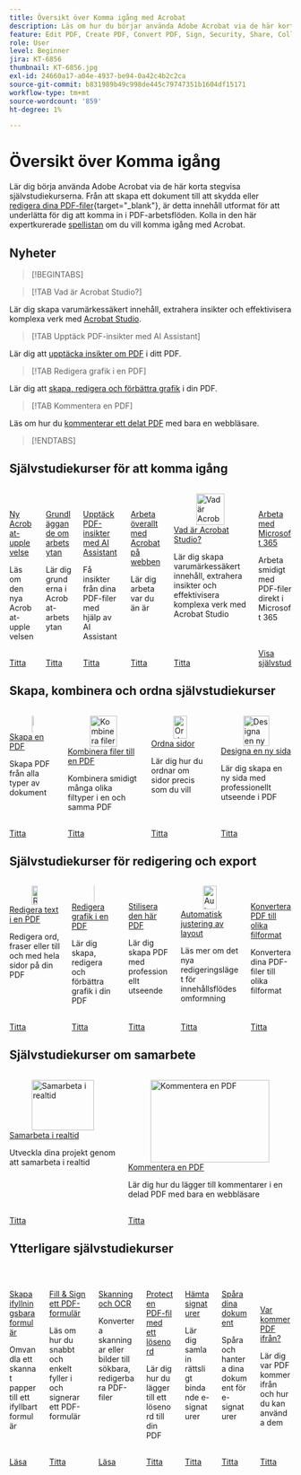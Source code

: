 ```yaml
---
title: Översikt över Komma igång med Acrobat
description: Läs om hur du börjar använda Adobe Acrobat via de här korta (1-2 min) stegvisa självstudiekurserna
feature: Edit PDF, Create PDF, Convert PDF, Sign, Security, Share, Collaboration, Workspace
role: User
level: Beginner
jira: KT-6856
thumbnail: KT-6856.jpg
exl-id: 24660a17-a04e-4937-be94-0a42c4b2c2ca
source-git-commit: b831989b49c998de445c79747351b1604df15171
workflow-type: tm+mt
source-wordcount: '859'
ht-degree: 1%

---
```


# Översikt över Komma igång

Lär dig börja använda Adobe Acrobat via de här korta stegvisa självstudiekurserna. Från att skapa ett dokument till att skydda eller [redigera dina PDF-filer](https://www.adobe.com/se/acrobat/online/pdf-editor.html){target="_blank"}, är detta innehåll utformat för att underlätta för dig att komma in i PDF-arbetsflöden. Kolla in den här expertkurerade [spellistan](https://experienceleague.adobe.com/sv/playlists/acrobat-get-started-business-users) om du vill komma igång med Acrobat.

## Nyheter

>[!BEGINTABS]

>[!TAB Vad är Acrobat Studio?]

Lär dig skapa varumärkessäkert innehåll, extrahera insikter och effektivisera komplexa verk med [Acrobat Studio](acrobat-studio.md).

>[!TAB Upptäck PDF-insikter med AI Assistant]

Lär dig att [upptäcka insikter om PDF](ai-assistant.md) i ditt PDF.

>[!TAB Redigera grafik i en PDF]

Lär dig att [skapa, redigera och förbättra grafik](edit-graphics.md) i din PDF.

>[!TAB Kommentera en PDF]

Läs om hur du [kommenterar ett delat PDF](comment-on-pdf-files.md) med bara en webbläsare.

>[!ENDTABS]

## Självstudiekurser för att komma igång

<!-- START CARDS HTML - DO NOT MODIFY BY HAND -->
<div class="columns">
    <div class="column is-half-tablet is-half-desktop is-one-third-widescreen" aria-label="New Acrobat experience">
        <div class="card" style="height: 100%; display: flex; flex-direction: column; height: 100%;">
            <div class="card-image">
                <figure class="image x-is-16by9">
                    <a href="https://experienceleague.adobe.com/sv/docs/document-cloud-learn/acrobat-learning/getting-started/new-workspace" title="ny Acrobat-upplevelse" target="_self" rel="referrer">
                        <img class="is-bordered-r-small" src="https://experienceleague.adobe.com/sv/docs/document-cloud-learn/acrobat-learning/getting-started/media_1fd7846c8083ccd0da406c6abf96fe746d9b4539e.png?width=400&format=webply&optimize=medium" alt="ny Acrobat-upplevelse"
                             style="width: 100%; aspect-ratio: 16 / 9; object-fit: cover; overflow: hidden; display: block; margin: auto;">
                    </a>
                </figure>
            </div>
            <div class="card-content is-padded-small" style="display: flex; flex-direction: column; flex-grow: 1; justify-content: space-between;">
                <div class="top-card-content">
                    <p class="headline is-size-6 has-text-weight-bold">
                        <a href="https://experienceleague.adobe.com/sv/docs/document-cloud-learn/acrobat-learning/getting-started/new-workspace" target="_self" rel="referrer" title="ny Acrobat-upplevelse">Ny Acrobat-upplevelse</a>
                    </p>
                    <p class="is-size-6">Läs om den nya Acrobat-upplevelsen</p>
                </div>
                <a href="https://experienceleague.adobe.com/sv/docs/document-cloud-learn/acrobat-learning/getting-started/new-workspace" target="_self" rel="referrer" class="spectrum-Button spectrum-Button--outline spectrum-Button--primary spectrum-Button--sizeM" style="align-self: flex-start; margin-top: 1rem;">
                    <span class="spectrum-Button-label has-no-wrap has-text-weight-bold">Titta</span>
                </a>
            </div>
        </div>
    </div>
    <div class="column is-half-tablet is-half-desktop is-one-third-widescreen" aria-label="Workspace basics">
        <div class="card" style="height: 100%; display: flex; flex-direction: column; height: 100%;">
            <div class="card-image">
                <figure class="image x-is-16by9">
                    <a href="https://experienceleague.adobe.com/sv/docs/document-cloud-learn/acrobat-learning/getting-started/get-to-know-the-acrobat-dc-interface" title="Allmänt om arbetsytan" target="_self" rel="referrer">
                        <img class="is-bordered-r-small" src="https://experienceleague.adobe.com/sv/docs/document-cloud-learn/acrobat-learning/getting-started/media_1829b23b3d26ba9ab2687a87be27ecf1b2adde71e.png?width=400&format=webply&optimize=medium" alt="Allmänt om arbetsytan"
                             style="width: 100%; aspect-ratio: 16 / 9; object-fit: cover; overflow: hidden; display: block; margin: auto;">
                    </a>
                </figure>
            </div>
            <div class="card-content is-padded-small" style="display: flex; flex-direction: column; flex-grow: 1; justify-content: space-between;">
                <div class="top-card-content">
                    <p class="headline is-size-6 has-text-weight-bold">
                        <a href="https://experienceleague.adobe.com/sv/docs/document-cloud-learn/acrobat-learning/getting-started/get-to-know-the-acrobat-dc-interface" target="_self" rel="referrer" title="Allmänt om arbetsytan">Grundläggande om arbetsytan</a>
                    </p>
                    <p class="is-size-6">Lär dig grunderna i Acrobat-arbetsytan</p>
                </div>
                <a href="https://experienceleague.adobe.com/sv/docs/document-cloud-learn/acrobat-learning/getting-started/get-to-know-the-acrobat-dc-interface" target="_self" rel="referrer" class="spectrum-Button spectrum-Button--outline spectrum-Button--primary spectrum-Button--sizeM" style="align-self: flex-start; margin-top: 1rem;">
                    <span class="spectrum-Button-label has-no-wrap has-text-weight-bold">Titta</span>
                </a>
            </div>
        </div>
    </div>
    <div class="column is-half-tablet is-half-desktop is-one-third-widescreen" aria-label="Discover PDF insights with AI Assistant">
        <div class="card" style="height: 100%; display: flex; flex-direction: column; height: 100%;">
            <div class="card-image">
                <figure class="image x-is-16by9">
                    <a href="https://experienceleague.adobe.com/sv/docs/document-cloud-learn/acrobat-learning/getting-started/ai-assistant" title="Upptäck PDF-insikter med AI Assistant" target="_self" rel="referrer">
                        <img class="is-bordered-r-small" src="https://experienceleague.adobe.com/sv/docs/document-cloud-learn/acrobat-learning/getting-started/media_16b40a5c89df63b8d9116ee1733680b378915394a.png?width=400&format=webply&optimize=medium" alt="Upptäck PDF-insikter med AI Assistant"
                             style="width: 100%; aspect-ratio: 16 / 9; object-fit: cover; overflow: hidden; display: block; margin: auto;">
                    </a>
                </figure>
            </div>
            <div class="card-content is-padded-small" style="display: flex; flex-direction: column; flex-grow: 1; justify-content: space-between;">
                <div class="top-card-content">
                    <p class="headline is-size-6 has-text-weight-bold">
                        <a href="https://experienceleague.adobe.com/sv/docs/document-cloud-learn/acrobat-learning/getting-started/ai-assistant" target="_self" rel="referrer" title="Upptäck PDF-insikter med AI Assistant">Upptäck PDF-insikter med AI Assistant</a>
                    </p>
                    <p class="is-size-6">Få insikter från dina PDF-filer med hjälp av AI Assistant</p>
                </div>
                <a href="https://experienceleague.adobe.com/sv/docs/document-cloud-learn/acrobat-learning/getting-started/ai-assistant" target="_self" rel="referrer" class="spectrum-Button spectrum-Button--outline spectrum-Button--primary spectrum-Button--sizeM" style="align-self: flex-start; margin-top: 1rem;">
                    <span class="spectrum-Button-label has-no-wrap has-text-weight-bold">Titta</span>
                </a>
            </div>
        </div>
    </div>
                <div class="column is-half-tablet is-half-desktop is-one-third-widescreen" aria-label="Work anywhere with Acrobat web">
        <div class="card" style="height: 100%; display: flex; flex-direction: column; height: 100%;">
            <div class="card-image">
                <figure class="image x-is-16by9">
                    <a href="https://experienceleague.adobe.com/sv/docs/document-cloud-learn/acrobat-learning/getting-started/acrobatweb" title="Arbeta överallt med Acrobat web" target="_self" rel="referrer">
                        <img class="is-bordered-r-small" src="https://experienceleague.adobe.com/sv/docs/document-cloud-learn/acrobat-learning/getting-started/media_1bfcf9b6746a553be3bae3718499df7f83847b637.png?width=400&format=webply&optimize=medium" alt="Arbeta överallt med Acrobat web"
                             style="width: 100%; aspect-ratio: 16 / 9; object-fit: cover; overflow: hidden; display: block; margin: auto;">
                    </a>
                </figure>
            </div>
            <div class="card-content is-padded-small" style="display: flex; flex-direction: column; flex-grow: 1; justify-content: space-between;">
                <div class="top-card-content">
                    <p class="headline is-size-6 has-text-weight-bold">
                        <a href="https://experienceleague.adobe.com/sv/docs/document-cloud-learn/acrobat-learning/getting-started/acrobatweb" target="_self" rel="referrer" title="Arbeta överallt med Acrobat web">Arbeta överallt med Acrobat på webben</a>
                    </p>
                    <p class="is-size-6">Lär dig arbeta var du än är</p>
                </div>
                <a href="https://experienceleague.adobe.com/sv/docs/document-cloud-learn/acrobat-learning/getting-started/acrobatweb" target="_self" rel="referrer" class="spectrum-Button spectrum-Button--outline spectrum-Button--primary spectrum-Button--sizeM" style="align-self: flex-start; margin-top: 1rem;">
                    <span class="spectrum-Button-label has-no-wrap has-text-weight-bold">Titta</span>
                </a>
            </div>
        </div>
    </div>
                 <div class="column is-half-tablet is-half-desktop is-one-third-widescreen"         aria-label="What is Acrobat Studio?">
                      <div class="card" style="height: 100%; display: flex; flex-direction: column; height: 100%;">
                 <div class="card-image">
                <figure class="image x-is-16by9">
                    <a href="https://experienceleague.adobe.com/en/docs/document-cloud-learn/acrobat-learning/getting-started/acrobat-studio" title="Vad är Acrobat Studio?" target="_self" rel="referrer">
                        <img class="is-bordered-r-small" src="https://experienceleague.adobe.com/sv/docs/document-cloud-learn/acrobat-learning/by-industry/media_1f6d6f7b7584d916a156a186267c3d3790ae9144a.png?width=400&format=webply&optimize=medium" alt="Vad är Acrobat Studio?"
                             style="width: 100%; aspect-ratio: 16 / 9; object-fit: cover; overflow: hidden; display: block; margin: auto;">
                    </a>
                </figure>
                 </div>
                     <div class="card-content is-padded-small" style="display: flex; flex-direction: column; flex-grow: 1; justify-content: space-between;">
                <div class="top-card-content">
                    <p class="headline is-size-6 has-text-weight-bold">
                        <a href="https://experienceleague.adobe.com/en/docs/document-cloud-learn/acrobat-learning/getting-started/acrobat-studio" target="_self" rel="referrer" title="Vad är Acrobat Studio?">Vad är Acrobat Studio?</a>
                    </p>
                    <p class="is-size-6">Lär dig skapa varumärkessäkert innehåll, extrahera insikter och effektivisera komplexa verk med Acrobat Studio</p>
                </div>
                <a href="https://experienceleague.adobe.com/en/docs/document-cloud-learn/acrobat-learning/getting-started/acrobat-studio" target="_self" rel="referrer" class="spectrum-Button spectrum-Button--outline spectrum-Button--primary spectrum-Button--sizeM" style="align-self: flex-start; margin-top: 1rem;">
                    <span class="spectrum-Button-label has-no-wrap has-text-weight-bold">Titta</span>
                </a>
            </div>
        </div>
    </div>
    <div class="column is-half-tablet is-half-desktop is-one-third-widescreen" aria-label="Work with Microsoft 365">
        <div class="card" style="height: 100%; display: flex; flex-direction: column; height: 100%;">
            <div class="card-image">
                <figure class="image x-is-16by9">
                    <a href="https://experienceleague.adobe.com/sv/docs/document-cloud-learn/acrobat-learning/integrations/integrate-overview#microsoft" title="Arbeta med Microsoft 365" target="_self" rel="referrer">
                        <img class="is-bordered-r-small" src="https://experienceleague.adobe.com/sv/docs/document-cloud-learn/acrobat-learning/getting-started/media_1e715d1ec959dc755a27cab94e21039372673afac.png?width=400&format=webply&optimize=medium" alt="Arbeta med Microsoft 365"
                             style="width: 100%; aspect-ratio: 16 / 9; object-fit: cover; overflow: hidden; display: block; margin: auto;">
                    </a>
                </figure>
            </div>
            <div class="card-content is-padded-small" style="display: flex; flex-direction: column; flex-grow: 1; justify-content: space-between;">
                <div class="top-card-content">
                    <p class="headline is-size-6 has-text-weight-bold">
                        <a href="https://experienceleague.adobe.com/sv/docs/document-cloud-learn/acrobat-learning/integrations/integrate-overview#microsoft" target="_self" rel="referrer" title="Arbeta med Microsoft 365">Arbeta med Microsoft 365</a>
                    </p>
                    <p class="is-size-6">Arbeta smidigt med PDF-filer direkt i Microsoft 365</p>
                </div>
                <a href="https://experienceleague.adobe.com/sv/docs/document-cloud-learn/acrobat-learning/integrations/integrate-overview#microsoft" target="_self" rel="referrer" class="spectrum-Button spectrum-Button--outline spectrum-Button--primary spectrum-Button--sizeM" style="align-self: flex-start; margin-top: 1rem;">
                    <span class="spectrum-Button-label has-no-wrap has-text-weight-bold">Visa självstudiekurser</span>
                </a>
            </div>
        </div>
    </div>
</div>
<!-- END CARDS HTML - DO NOT MODIFY BY HAND -->

## Skapa, kombinera och ordna självstudiekurser

<!-- START CARDS HTML - DO NOT MODIFY BY HAND -->
<div class="columns">
    <div class="column is-half-tablet is-half-desktop is-one-third-widescreen" aria-label="Create a PDF">
        <div class="card" style="height: 100%; display: flex; flex-direction: column; height: 100%;">
            <div class="card-image">
                <figure class="image x-is-16by9">
                    <a href="https://experienceleague.adobe.com/sv/docs/document-cloud-learn/acrobat-learning/getting-started/create-pdf" title="Skapa en PDF" target="_self" rel="referrer">
                        <img class="is-bordered-r-small" src="https://experienceleague.adobe.com/sv/docs/document-cloud-learn/acrobat-learning/getting-started/media_16f0a3abd52647334bb64fdf140cf94afd63188d2.png?width=400&format=webply&optimize=medium" alt="Skapa en PDF"
                             style="width: 100%; aspect-ratio: 16 / 9; object-fit: cover; overflow: hidden; display: block; margin: auto;">
                    </a>
                </figure>
            </div>
            <div class="card-content is-padded-small" style="display: flex; flex-direction: column; flex-grow: 1; justify-content: space-between;">
                <div class="top-card-content">
                    <p class="headline is-size-6 has-text-weight-bold">
                        <a href="https://experienceleague.adobe.com/sv/docs/document-cloud-learn/acrobat-learning/getting-started/create-pdf" target="_self" rel="referrer" title="Skapa en PDF">Skapa en PDF</a>
                    </p>
                    <p class="is-size-6">Skapa PDF från alla typer av dokument</p>
                </div>
                <a href="https://experienceleague.adobe.com/sv/docs/document-cloud-learn/acrobat-learning/getting-started/create-pdf" target="_self" rel="referrer" class="spectrum-Button spectrum-Button--outline spectrum-Button--primary spectrum-Button--sizeM" style="align-self: flex-start; margin-top: 1rem;">
                    <span class="spectrum-Button-label has-no-wrap has-text-weight-bold">Titta</span>
                </a>
            </div>
        </div>
    </div>
    <div class="column is-half-tablet is-half-desktop is-one-third-widescreen" aria-label="Combine files into a single PDF">
        <div class="card" style="height: 100%; display: flex; flex-direction: column; height: 100%;">
            <div class="card-image">
                <figure class="image x-is-16by9">
                    <a href="https://experienceleague.adobe.com/sv/docs/document-cloud-learn/acrobat-learning/getting-started/combine-to-pdf" title="Kombinera filer till en PDF" target="_self" rel="referrer">
                        <img class="is-bordered-r-small" src="https://experienceleague.adobe.com/sv/docs/document-cloud-learn/acrobat-learning/getting-started/media_11be639aeee441f5b0e2b4900730339cd1798a4b9.png?width=400&format=webply&optimize=medium" alt="Kombinera filer till en PDF"
                             style="width: 100%; aspect-ratio: 16 / 9; object-fit: cover; overflow: hidden; display: block; margin: auto;">
                    </a>
                </figure>
            </div>
            <div class="card-content is-padded-small" style="display: flex; flex-direction: column; flex-grow: 1; justify-content: space-between;">
                <div class="top-card-content">
                    <p class="headline is-size-6 has-text-weight-bold">
                        <a href="https://experienceleague.adobe.com/sv/docs/document-cloud-learn/acrobat-learning/getting-started/combine-to-pdf" target="_self" rel="referrer" title="Kombinera filer till en PDF">Kombinera filer till en PDF</a>
                    </p>
                    <p class="is-size-6">Kombinera smidigt många olika filtyper i en och samma PDF</p>
                </div>
                <a href="https://experienceleague.adobe.com/sv/docs/document-cloud-learn/acrobat-learning/getting-started/combine-to-pdf" target="_self" rel="referrer" class="spectrum-Button spectrum-Button--outline spectrum-Button--primary spectrum-Button--sizeM" style="align-self: flex-start; margin-top: 1rem;">
                    <span class="spectrum-Button-label has-no-wrap has-text-weight-bold">Titta</span>
                </a>
            </div>
        </div>
    </div>
    <div class="column is-half-tablet is-half-desktop is-one-third-widescreen" aria-label="Organize pages">
        <div class="card" style="height: 100%; display: flex; flex-direction: column; height: 100%;">
            <div class="card-image">
                <figure class="image x-is-16by9">
                    <a href="https://experienceleague.adobe.com/sv/docs/document-cloud-learn/acrobat-learning/getting-started/organize" title="Ordna sidor" target="_self" rel="referrer">
                        <img class="is-bordered-r-small" src="https://experienceleague.adobe.com/sv/docs/document-cloud-learn/acrobat-learning/getting-started/media_17e55bdc9d65c0ae578fd3d6d32d1eb3bf3719714.png?width=400&format=webply&optimize=medium" alt="Ordna sidor"
                             style="width: 100%; aspect-ratio: 16 / 9; object-fit: cover; overflow: hidden; display: block; margin: auto;">
                    </a>
                </figure>
            </div>
            <div class="card-content is-padded-small" style="display: flex; flex-direction: column; flex-grow: 1; justify-content: space-between;">
                <div class="top-card-content">
                    <p class="headline is-size-6 has-text-weight-bold">
                        <a href="https://experienceleague.adobe.com/sv/docs/document-cloud-learn/acrobat-learning/getting-started/organize" target="_self" rel="referrer" title="Ordna sidor">Ordna sidor</a>
                    </p>
                    <p class="is-size-6">Lär dig hur du ordnar om sidor precis som du vill</p>
                </div>
                <a href="https://experienceleague.adobe.com/sv/docs/document-cloud-learn/acrobat-learning/getting-started/organize" target="_self" rel="referrer" class="spectrum-Button spectrum-Button--outline spectrum-Button--primary spectrum-Button--sizeM" style="align-self: flex-start; margin-top: 1rem;">
                    <span class="spectrum-Button-label has-no-wrap has-text-weight-bold">Titta</span>
                </a>
            </div>
        </div>
    </div>
    <div class="column is-half-tablet is-half-desktop is-one-third-widescreen" aria-label="Design a new page">
        <div class="card" style="height: 100%; display: flex; flex-direction: column; height: 100%;">
            <div class="card-image">
                <figure class="image x-is-16by9">
                    <a href="https://experienceleague.adobe.com/sv/docs/document-cloud-learn/acrobat-learning/getting-started/add-custom-page" title="Designa en ny sida" target="_self" rel="referrer">
                        <img class="is-bordered-r-small" src="https://experienceleague.adobe.com/sv/docs/document-cloud-learn/acrobat-learning/getting-started/media_1f048322a16c3f2b9762347f0ea4e90b24dcd279e.png?width=400&format=webply&optimize=medium" alt="Designa en ny sida"
                             style="width: 100%; aspect-ratio: 16 / 9; object-fit: cover; overflow: hidden; display: block; margin: auto;">
                    </a>
                </figure>
            </div>
            <div class="card-content is-padded-small" style="display: flex; flex-direction: column; flex-grow: 1; justify-content: space-between;">
                <div class="top-card-content">
                    <p class="headline is-size-6 has-text-weight-bold">
                        <a href="https://experienceleague.adobe.com/sv/docs/document-cloud-learn/acrobat-learning/getting-started/add-custom-page" target="_self" rel="referrer" title="Designa en ny sida">Designa en ny sida</a>
                    </p>
                    <p class="is-size-6">Lär dig skapa en ny sida med professionellt utseende i PDF</p>
                </div>
                <a href="https://experienceleague.adobe.com/sv/docs/document-cloud-learn/acrobat-learning/getting-started/add-custom-page" target="_self" rel="referrer" class="spectrum-Button spectrum-Button--outline spectrum-Button--primary spectrum-Button--sizeM" style="align-self: flex-start; margin-top: 1rem;">
                    <span class="spectrum-Button-label has-no-wrap has-text-weight-bold">Titta</span>
                </a>
            </div>
        </div>
    </div>
</div>
<!-- END CARDS HTML - DO NOT MODIFY BY HAND -->

## Självstudiekurser för redigering och export

<!-- START CARDS HTML - DO NOT MODIFY BY HAND -->
<div class="columns">
    <div class="column is-half-tablet is-half-desktop is-one-third-widescreen" aria-label="Edit text in a PDF">
        <div class="card" style="height: 100%; display: flex; flex-direction: column; height: 100%;">
            <div class="card-image">
                <figure class="image x-is-16by9">
                    <a href="https://experienceleague.adobe.com/sv/docs/document-cloud-learn/acrobat-learning/getting-started/edit-pdf" title="Redigera text i en PDF" target="_self" rel="referrer">
                        <img class="is-bordered-r-small" src="https://experienceleague.adobe.com/sv/docs/document-cloud-learn/acrobat-learning/getting-started/media_13401767164ccbafc5bcc35d34d2334fc961255e1.png?width=400&format=webply&optimize=medium" alt="Redigera text i en PDF"
                             style="width: 100%; aspect-ratio: 16 / 9; object-fit: cover; overflow: hidden; display: block; margin: auto;">
                    </a>
                </figure>
            </div>
            <div class="card-content is-padded-small" style="display: flex; flex-direction: column; flex-grow: 1; justify-content: space-between;">
                <div class="top-card-content">
                    <p class="headline is-size-6 has-text-weight-bold">
                        <a href="https://experienceleague.adobe.com/sv/docs/document-cloud-learn/acrobat-learning/getting-started/edit-pdf" target="_self" rel="referrer" title="Redigera text i en PDF">Redigera text i en PDF</a>
                    </p>
                    <p class="is-size-6">Redigera ord, fraser eller till och med hela sidor på din PDF</p>
                </div>
                <a href="https://experienceleague.adobe.com/sv/docs/document-cloud-learn/acrobat-learning/getting-started/edit-pdf" target="_self" rel="referrer" class="spectrum-Button spectrum-Button--outline spectrum-Button--primary spectrum-Button--sizeM" style="align-self: flex-start; margin-top: 1rem;">
                    <span class="spectrum-Button-label has-no-wrap has-text-weight-bold">Titta</span>
                </a>
            </div>
        </div>
    </div>
    <div class="column is-half-tablet is-half-desktop is-one-third-widescreen" aria-label="Edit graphics in a PDF">
        <div class="card" style="height: 100%; display: flex; flex-direction: column; height: 100%;">
            <div class="card-image">
                <figure class="image x-is-16by9">
                    <a href="https://experienceleague.adobe.com/sv/docs/document-cloud-learn/acrobat-learning/getting-started/edit-graphics" title="Redigera grafik i en PDF" target="_self" rel="referrer">
                        <img class="is-bordered-r-small" src="https://experienceleague.adobe.com/sv/docs/document-cloud-learn/acrobat-learning/getting-started/media_10cbcb294cdbd62dc9d8f6b2f5f5f160782370141.png?width=400&format=webply&optimize=medium" alt="Redigera grafik i en PDF"
                             style="width: 100%; aspect-ratio: 16 / 9; object-fit: cover; overflow: hidden; display: block; margin: auto;">
                    </a>
                </figure>
            </div>
            <div class="card-content is-padded-small" style="display: flex; flex-direction: column; flex-grow: 1; justify-content: space-between;">
                <div class="top-card-content">
                    <p class="headline is-size-6 has-text-weight-bold">
                        <a href="https://experienceleague.adobe.com/sv/docs/document-cloud-learn/acrobat-learning/getting-started/edit-graphics" target="_self" rel="referrer" title="Redigera grafik i en PDF">Redigera grafik i en PDF</a>
                    </p>
                    <p class="is-size-6">Lär dig skapa, redigera och förbättra grafik i din PDF</p>
                </div>
                <a href="https://experienceleague.adobe.com/sv/docs/document-cloud-learn/acrobat-learning/getting-started/edit-graphics" target="_self" rel="referrer" class="spectrum-Button spectrum-Button--outline spectrum-Button--primary spectrum-Button--sizeM" style="align-self: flex-start; margin-top: 1rem;">
                    <span class="spectrum-Button-label has-no-wrap has-text-weight-bold">Titta</span>
                </a>
            </div>
        </div>
    </div>
    <div class="column is-half-tablet is-half-desktop is-one-third-widescreen" aria-label="Stylize this PDF">
        <div class="card" style="height: 100%; display: flex; flex-direction: column; height: 100%;">
            <div class="card-image">
                <figure class="image x-is-16by9">
                    <a href="https://experienceleague.adobe.com/sv/docs/document-cloud-learn/acrobat-learning/getting-started/stylize-this-pdf" title="Stilisera denna PDF" target="_self" rel="referrer">
                        <img class="is-bordered-r-small" src="https://experienceleague.adobe.com/sv/docs/document-cloud-learn/acrobat-learning/getting-started/media_199eeb70612b1e3f04c00cbe3ebf7f4cc2016bcef.png?width=400&format=webply&optimize=medium" alt="Stilisera denna PDF"
                             style="width: 100%; aspect-ratio: 16 / 9; object-fit: cover; overflow: hidden; display: block; margin: auto;">
                    </a>
                </figure>
            </div>
            <div class="card-content is-padded-small" style="display: flex; flex-direction: column; flex-grow: 1; justify-content: space-between;">
                <div class="top-card-content">
                    <p class="headline is-size-6 has-text-weight-bold">
                        <a href="https://experienceleague.adobe.com/sv/docs/document-cloud-learn/acrobat-learning/getting-started/stylize-this-pdf" target="_self" rel="referrer" title="Stilisera denna PDF">Stilisera den här PDF</a>
                    </p>
                    <p class="is-size-6">Lär dig skapa PDF med professionellt utseende</p>
                </div>
                <a href="https://experienceleague.adobe.com/sv/docs/document-cloud-learn/acrobat-learning/getting-started/stylize-this-pdf" target="_self" rel="referrer" class="spectrum-Button spectrum-Button--outline spectrum-Button--primary spectrum-Button--sizeM" style="align-self: flex-start; margin-top: 1rem;">
                    <span class="spectrum-Button-label has-no-wrap has-text-weight-bold">Titta</span>
                </a>
            </div>
        </div>
    </div>
    <div class="column is-half-tablet is-half-desktop is-one-third-widescreen" aria-label="Auto-adjust layout">
        <div class="card" style="height: 100%; display: flex; flex-direction: column; height: 100%;">
            <div class="card-image">
                <figure class="image x-is-16by9">
                    <a href="https://experienceleague.adobe.com/sv/docs/document-cloud-learn/acrobat-learning/getting-started/auto-adjust-layout" title="Automatisk justering av layout" target="_self" rel="referrer">
                        <img class="is-bordered-r-small" src="https://experienceleague.adobe.com/sv/docs/document-cloud-learn/acrobat-learning/getting-started/media_1072b7b70b16efa68b4bd6bbc2152a4dd90bd6dfb.png?width=400&format=webply&optimize=medium" alt="Automatisk justering av layout"
                             style="width: 100%; aspect-ratio: 16 / 9; object-fit: cover; overflow: hidden; display: block; margin: auto;">
                    </a>
                </figure>
            </div>
            <div class="card-content is-padded-small" style="display: flex; flex-direction: column; flex-grow: 1; justify-content: space-between;">
                <div class="top-card-content">
                    <p class="headline is-size-6 has-text-weight-bold">
                        <a href="https://experienceleague.adobe.com/sv/docs/document-cloud-learn/acrobat-learning/getting-started/auto-adjust-layout" target="_self" rel="referrer" title="Automatisk justering av layout">Automatisk justering av layout</a>
                    </p>
                    <p class="is-size-6">Läs mer om det nya redigeringsläget för innehållsflödesomformning</p>
                </div>
                <a href="https://experienceleague.adobe.com/sv/docs/document-cloud-learn/acrobat-learning/getting-started/auto-adjust-layout" target="_self" rel="referrer" class="spectrum-Button spectrum-Button--outline spectrum-Button--primary spectrum-Button--sizeM" style="align-self: flex-start; margin-top: 1rem;">
                    <span class="spectrum-Button-label has-no-wrap has-text-weight-bold">Titta</span>
                </a>
            </div>
        </div>
    </div>
    <div class="column is-half-tablet is-half-desktop is-one-third-widescreen" aria-label="Convert PDF to different file formats">
        <div class="card" style="height: 100%; display: flex; flex-direction: column; height: 100%;">
            <div class="card-image">
                <figure class="image x-is-16by9">
                    <a href="https://experienceleague.adobe.com/sv/docs/document-cloud-learn/acrobat-learning/getting-started/export-pdf" title="Konvertera PDF till olika filformat" target="_self" rel="referrer">
                        <img class="is-bordered-r-small" src="https://experienceleague.adobe.com/sv/docs/document-cloud-learn/acrobat-learning/getting-started/media_16383696f2610f1419050df7dca0b9dc77b94f836.png?width=400&format=webply&optimize=medium" alt="Konvertera PDF till olika filformat"
                             style="width: 100%; aspect-ratio: 16 / 9; object-fit: cover; overflow: hidden; display: block; margin: auto;">
                    </a>
                </figure>
            </div>
            <div class="card-content is-padded-small" style="display: flex; flex-direction: column; flex-grow: 1; justify-content: space-between;">
                <div class="top-card-content">
                    <p class="headline is-size-6 has-text-weight-bold">
                        <a href="https://experienceleague.adobe.com/sv/docs/document-cloud-learn/acrobat-learning/getting-started/export-pdf" target="_self" rel="referrer" title="Konvertera PDF till olika filformat">Konvertera PDF till olika filformat</a>
                    </p>
                    <p class="is-size-6">Konvertera dina PDF-filer till olika filformat</p>
                </div>
                <a href="https://experienceleague.adobe.com/sv/docs/document-cloud-learn/acrobat-learning/getting-started/export-pdf" target="_self" rel="referrer" class="spectrum-Button spectrum-Button--outline spectrum-Button--primary spectrum-Button--sizeM" style="align-self: flex-start; margin-top: 1rem;">
                    <span class="spectrum-Button-label has-no-wrap has-text-weight-bold">Titta</span>
                </a>
            </div>
        </div>
    </div>
</div>
<!-- END CARDS HTML - DO NOT MODIFY BY HAND -->

## Självstudiekurser om samarbete

<!-- START CARDS HTML - DO NOT MODIFY BY HAND -->
<div class="columns">
    <div class="column is-half-tablet is-half-desktop is-one-third-widescreen" aria-label="Collaborate in real time">
        <div class="card" style="height: 100%; display: flex; flex-direction: column; height: 100%;">
            <div class="card-image">
                <figure class="image x-is-16by9">
                    <a href="https://experienceleague.adobe.com/sv/docs/document-cloud-learn/acrobat-learning/getting-started/collaborate" title="Samarbeta i realtid" target="_self" rel="referrer">
                        <img class="is-bordered-r-small" src="https://experienceleague.adobe.com/sv/docs/document-cloud-learn/acrobat-learning/getting-started/media_1f5dd20f4df4fb7d2f5c80653268baf61e708a449.png?width=400&format=webply&optimize=medium" alt="Samarbeta i realtid"
                             style="width: 100%; aspect-ratio: 16 / 9; object-fit: cover; overflow: hidden; display: block; margin: auto;">
                    </a>
                </figure>
            </div>
            <div class="card-content is-padded-small" style="display: flex; flex-direction: column; flex-grow: 1; justify-content: space-between;">
                <div class="top-card-content">
                    <p class="headline is-size-6 has-text-weight-bold">
                        <a href="https://experienceleague.adobe.com/sv/docs/document-cloud-learn/acrobat-learning/getting-started/collaborate" target="_self" rel="referrer" title="Samarbeta i realtid">Samarbeta i realtid</a>
                    </p>
                    <p class="is-size-6">Utveckla dina projekt genom att samarbeta i realtid</p>
                </div>
                <a href="https://experienceleague.adobe.com/sv/docs/document-cloud-learn/acrobat-learning/getting-started/collaborate" target="_self" rel="referrer" class="spectrum-Button spectrum-Button--outline spectrum-Button--primary spectrum-Button--sizeM" style="align-self: flex-start; margin-top: 1rem;">
                    <span class="spectrum-Button-label has-no-wrap has-text-weight-bold">Titta</span>
                </a>
            </div>
        </div>
    </div>
    <div class="column is-half-tablet is-half-desktop is-one-third-widescreen" aria-label="Comment on a PDF">
        <div class="card" style="height: 100%; display: flex; flex-direction: column; height: 100%;">
            <div class="card-image">
                <figure class="image x-is-16by9">
                    <a href="https://experienceleague.adobe.com/sv/docs/document-cloud-learn/acrobat-learning/getting-started/comment-on-pdf-files" title="Kommentera en PDF" target="_self" rel="referrer">
                        <img class="is-bordered-r-small" src="https://experienceleague.adobe.com/sv/docs/document-cloud-learn/acrobat-learning/getting-started/media_116d7c4b645e8d4c4e4645df9cb83a36501431471.png?width=400&format=webply&optimize=medium" alt="Kommentera en PDF"
                             style="width: 100%; aspect-ratio: 16 / 9; object-fit: cover; overflow: hidden; display: block; margin: auto;">
                    </a>
                </figure>
            </div>
            <div class="card-content is-padded-small" style="display: flex; flex-direction: column; flex-grow: 1; justify-content: space-between;">
                <div class="top-card-content">
                    <p class="headline is-size-6 has-text-weight-bold">
                        <a href="https://experienceleague.adobe.com/sv/docs/document-cloud-learn/acrobat-learning/getting-started/comment-on-pdf-files" target="_self" rel="referrer" title="Kommentera en PDF">Kommentera en PDF</a>
                    </p>
                    <p class="is-size-6">Lär dig hur du lägger till kommentarer i en delad PDF med bara en webbläsare</p>
                </div>
                <a href="https://experienceleague.adobe.com/sv/docs/document-cloud-learn/acrobat-learning/getting-started/comment-on-pdf-files" target="_self" rel="referrer" class="spectrum-Button spectrum-Button--outline spectrum-Button--primary spectrum-Button--sizeM" style="align-self: flex-start; margin-top: 1rem;">
                    <span class="spectrum-Button-label has-no-wrap has-text-weight-bold">Titta</span>
                </a>
            </div>
        </div>
    </div>
</div>
<!-- END CARDS HTML - DO NOT MODIFY BY HAND -->

## Ytterligare självstudiekurser

<!-- START CARDS HTML - DO NOT MODIFY BY HAND -->
<div class="columns">
    <div class="column is-half-tablet is-half-desktop is-one-third-widescreen" aria-label="Create fillable forms">
        <div class="card" style="height: 100%; display: flex; flex-direction: column; height: 100%;">
            <div class="card-image">
                <figure class="image x-is-16by9">
                    <a href="https://experienceleague.adobe.com/sv/docs/document-cloud-learn/acrobat-learning/getting-started/create-fillable-forms" title="Skapa ifyllningsbara formulär" target="_self" rel="referrer">
                        <img class="is-bordered-r-small" src="https://experienceleague.adobe.com/sv/docs/document-cloud-learn/acrobat-learning/getting-started/media_109411f58bacd579c020661fd7f6577ed63726aef.png?width=400&format=webply&optimize=medium" alt="Skapa ifyllningsbara formulär"
                             style="width: 100%; aspect-ratio: 16 / 9; object-fit: cover; overflow: hidden; display: block; margin: auto;">
                    </a>
                </figure>
            </div>
            <div class="card-content is-padded-small" style="display: flex; flex-direction: column; flex-grow: 1; justify-content: space-between;">
                <div class="top-card-content">
                    <p class="headline is-size-6 has-text-weight-bold">
                        <a href="https://experienceleague.adobe.com/sv/docs/document-cloud-learn/acrobat-learning/getting-started/create-fillable-forms" target="_self" rel="referrer" title="Skapa ifyllningsbara formulär">Skapa ifyllningsbara formulär</a>
                    </p>
                    <p class="is-size-6">Omvandla ett skannat papper till ett ifyllbart formulär</p>
                </div>
                <a href="https://experienceleague.adobe.com/sv/docs/document-cloud-learn/acrobat-learning/getting-started/create-fillable-forms" target="_self" rel="referrer" class="spectrum-Button spectrum-Button--outline spectrum-Button--primary spectrum-Button--sizeM" style="align-self: flex-start; margin-top: 1rem;">
                    <span class="spectrum-Button-label has-no-wrap has-text-weight-bold">Läsa</span>
                </a>
            </div>
        </div>
    </div>
    <div class="column is-half-tablet is-half-desktop is-one-third-widescreen" aria-label="Fill & Sign a PDF form">
        <div class="card" style="height: 100%; display: flex; flex-direction: column; height: 100%;">
            <div class="card-image">
                <figure class="image x-is-16by9">
                    <a href="https://experienceleague.adobe.com/sv/docs/document-cloud-learn/acrobat-learning/getting-started/fill-and-sign" title="Fill &amp; Sign ett PDF-formulär" target="_self" rel="referrer">
                        <img class="is-bordered-r-small" src="https://experienceleague.adobe.com/sv/docs/document-cloud-learn/acrobat-learning/getting-started/media_1e8d0607bd61f9cf6a5781801e8e075019fa10ce8.png?width=400&format=webply&optimize=medium" alt="Fill &amp; Sign ett PDF-formulär"
                             style="width: 100%; aspect-ratio: 16 / 9; object-fit: cover; overflow: hidden; display: block; margin: auto;">
                    </a>
                </figure>
            </div>
            <div class="card-content is-padded-small" style="display: flex; flex-direction: column; flex-grow: 1; justify-content: space-between;">
                <div class="top-card-content">
                    <p class="headline is-size-6 has-text-weight-bold">
                        <a href="https://experienceleague.adobe.com/sv/docs/document-cloud-learn/acrobat-learning/getting-started/fill-and-sign" target="_self" rel="referrer" title="Fill &amp; Sign ett PDF-formulär">Fill &amp; Sign ett PDF-formulär</a>
                    </p>
                    <p class="is-size-6">Läs om hur du snabbt och enkelt fyller i och signerar ett PDF-formulär</p>
                </div>
                <a href="https://experienceleague.adobe.com/sv/docs/document-cloud-learn/acrobat-learning/getting-started/fill-and-sign" target="_self" rel="referrer" class="spectrum-Button spectrum-Button--outline spectrum-Button--primary spectrum-Button--sizeM" style="align-self: flex-start; margin-top: 1rem;">
                    <span class="spectrum-Button-label has-no-wrap has-text-weight-bold">Titta</span>
                </a>
            </div>
        </div>
    </div>
    <div class="column is-half-tablet is-half-desktop is-one-third-widescreen" aria-label="Scan & OCR">
        <div class="card" style="height: 100%; display: flex; flex-direction: column; height: 100%;">
            <div class="card-image">
                <figure class="image x-is-16by9">
                    <a href="https://experienceleague.adobe.com/sv/docs/document-cloud-learn/acrobat-learning/getting-started/scan-and-ocr" title="Skanning &amp; OCR" target="_self" rel="referrer">
                        <img class="is-bordered-r-small" src="https://experienceleague.adobe.com/sv/docs/document-cloud-learn/acrobat-learning/getting-started/media_14440f542ece3322f727553cf6d6cf2408761379b.png?width=400&format=webply&optimize=medium" alt="Skanning &amp; OCR"
                             style="width: 100%; aspect-ratio: 16 / 9; object-fit: cover; overflow: hidden; display: block; margin: auto;">
                    </a>
                </figure>
            </div>
            <div class="card-content is-padded-small" style="display: flex; flex-direction: column; flex-grow: 1; justify-content: space-between;">
                <div class="top-card-content">
                    <p class="headline is-size-6 has-text-weight-bold">
                        <a href="https://experienceleague.adobe.com/sv/docs/document-cloud-learn/acrobat-learning/getting-started/scan-and-ocr" target="_self" rel="referrer" title="Skanning &amp; OCR">Skanning och OCR</a>
                    </p>
                    <p class="is-size-6">Konvertera skanningar eller bilder till sökbara, redigerbara PDF-filer</p>
                </div>
                <a href="https://experienceleague.adobe.com/sv/docs/document-cloud-learn/acrobat-learning/getting-started/scan-and-ocr" target="_self" rel="referrer" class="spectrum-Button spectrum-Button--outline spectrum-Button--primary spectrum-Button--sizeM" style="align-self: flex-start; margin-top: 1rem;">
                    <span class="spectrum-Button-label has-no-wrap has-text-weight-bold">Läsa</span>
                </a>
            </div>
        </div>
    </div>
    <div class="column is-half-tablet is-half-desktop is-one-third-widescreen" aria-label="Protect a PDF file with a password">
        <div class="card" style="height: 100%; display: flex; flex-direction: column; height: 100%;">
            <div class="card-image">
                <figure class="image x-is-16by9">
                    <a href="https://experienceleague.adobe.com/sv/docs/document-cloud-learn/acrobat-learning/getting-started/password-protect" title="Protect en PDF-fil med ett lösenord" target="_self" rel="referrer">
                        <img class="is-bordered-r-small" src="https://experienceleague.adobe.com/sv/docs/document-cloud-learn/acrobat-learning/getting-started/media_1803b816278477ef62c8c4a25be6fcc6094763124.png?width=400&format=webply&optimize=medium" alt="Protect en PDF-fil med ett lösenord"
                             style="width: 100%; aspect-ratio: 16 / 9; object-fit: cover; overflow: hidden; display: block; margin: auto;">
                    </a>
                </figure>
            </div>
            <div class="card-content is-padded-small" style="display: flex; flex-direction: column; flex-grow: 1; justify-content: space-between;">
                <div class="top-card-content">
                    <p class="headline is-size-6 has-text-weight-bold">
                        <a href="https://experienceleague.adobe.com/sv/docs/document-cloud-learn/acrobat-learning/getting-started/password-protect" target="_self" rel="referrer" title="Protect en PDF-fil med ett lösenord">Protect en PDF-fil med ett lösenord</a>
                    </p>
                    <p class="is-size-6">Lär dig hur du lägger till ett lösenord till din PDF</p>
                </div>
                <a href="https://experienceleague.adobe.com/sv/docs/document-cloud-learn/acrobat-learning/getting-started/password-protect" target="_self" rel="referrer" class="spectrum-Button spectrum-Button--outline spectrum-Button--primary spectrum-Button--sizeM" style="align-self: flex-start; margin-top: 1rem;">
                    <span class="spectrum-Button-label has-no-wrap has-text-weight-bold">Titta</span>
                </a>
            </div>
        </div>
    </div>
    <div class="column is-half-tablet is-half-desktop is-one-third-widescreen" aria-label="Get signatures">
        <div class="card" style="height: 100%; display: flex; flex-direction: column; height: 100%;">
            <div class="card-image">
                <figure class="image x-is-16by9">
                    <a href="https://experienceleague.adobe.com/sv/docs/document-cloud-learn/acrobat-learning/getting-started/signatures" title="Hämta signaturer" target="_self" rel="referrer">
                        <img class="is-bordered-r-small" src="https://experienceleague.adobe.com/sv/docs/document-cloud-learn/acrobat-learning/getting-started/media_1d23992362b8a44ebfa1801c33d482df88e1865e1.png?width=400&format=webply&optimize=medium" alt="Hämta signaturer"
                             style="width: 100%; aspect-ratio: 16 / 9; object-fit: cover; overflow: hidden; display: block; margin: auto;">
                    </a>
                </figure>
            </div>
            <div class="card-content is-padded-small" style="display: flex; flex-direction: column; flex-grow: 1; justify-content: space-between;">
                <div class="top-card-content">
                    <p class="headline is-size-6 has-text-weight-bold">
                        <a href="https://experienceleague.adobe.com/sv/docs/document-cloud-learn/acrobat-learning/getting-started/signatures" target="_self" rel="referrer" title="Hämta signaturer">Hämta signaturer</a>
                    </p>
                    <p class="is-size-6">Lär dig samla in rättsligt bindande e-signaturer</p>
                </div>
                <a href="https://experienceleague.adobe.com/sv/docs/document-cloud-learn/acrobat-learning/getting-started/signatures" target="_self" rel="referrer" class="spectrum-Button spectrum-Button--outline spectrum-Button--primary spectrum-Button--sizeM" style="align-self: flex-start; margin-top: 1rem;">
                    <span class="spectrum-Button-label has-no-wrap has-text-weight-bold">Titta</span>
                </a>
            </div>
        </div>
    </div>
    <div class="column is-half-tablet is-half-desktop is-one-third-widescreen" aria-label="Track your documents">
        <div class="card" style="height: 100%; display: flex; flex-direction: column; height: 100%;">
            <div class="card-image">
                <figure class="image x-is-16by9">
                    <a href="https://experienceleague.adobe.com/sv/docs/document-cloud-learn/acrobat-learning/getting-started/track" title="Spåra dina dokument" target="_self" rel="referrer">
                        <img class="is-bordered-r-small" src="https://experienceleague.adobe.com/sv/docs/document-cloud-learn/acrobat-learning/getting-started/media_1b0f65154db21a029cc4155f26ca8c24f5eeb71ef.png?width=400&format=webply&optimize=medium" alt="Spåra dina dokument"
                             style="width: 100%; aspect-ratio: 16 / 9; object-fit: cover; overflow: hidden; display: block; margin: auto;">
                    </a>
                </figure>
            </div>
            <div class="card-content is-padded-small" style="display: flex; flex-direction: column; flex-grow: 1; justify-content: space-between;">
                <div class="top-card-content">
                    <p class="headline is-size-6 has-text-weight-bold">
                        <a href="https://experienceleague.adobe.com/sv/docs/document-cloud-learn/acrobat-learning/getting-started/track" target="_self" rel="referrer" title="Spåra dina dokument">Spåra dina dokument</a>
                    </p>
                    <p class="is-size-6">Spåra och hantera dina dokument för e-signaturer</p>
                </div>
                <a href="https://experienceleague.adobe.com/sv/docs/document-cloud-learn/acrobat-learning/getting-started/track" target="_self" rel="referrer" class="spectrum-Button spectrum-Button--outline spectrum-Button--primary spectrum-Button--sizeM" style="align-self: flex-start; margin-top: 1rem;">
                    <span class="spectrum-Button-label has-no-wrap has-text-weight-bold">Titta</span>
                </a>
            </div>
        </div>
    </div>
    <div class="column is-half-tablet is-half-desktop is-one-third-widescreen" aria-label="Productivity on the go">
        <div class="card" style="height: 100%; display: flex; flex-direction: column; height: 100%;">
            <div class="card-image">
                <figure class="image x-is-16by9">
                    <a href="https://experienceleague.adobe.com/sv/docs/document-cloud-learn/acrobat-learning/getting-started/productivity" title="Produktivitet i farten" target="_self" rel="referrer">
                        <img class="is-bordered-r-small" src="https://experienceleague.adobe.com/sv/docs/document-cloud-learn/acrobat-learning/getting-started/media_1baac857c8ccc7eb8f0af7c27bd123772b2d5cac4.png?width=400&format=webply&optimize=medium" alt="Produktivitet i farten"
                             style="width: 100%; aspect-ratio: 16 / 9; object-fit: cover; overflow: hidden; display: block; margin: auto;">
                    </a>
                </figure>
    </div>
    <div class="column is-half-tablet is-half-desktop is-one-third-widescreen" aria-label="Where do PDFs come from?">
        <div class="card" style="height: 100%; display: flex; flex-direction: column; height: 100%;">
            <div class="card-image">
                <figure class="image x-is-16by9">
                    <a href="https://experienceleague.adobe.com/sv/docs/document-cloud-learn/acrobat-learning/getting-started/where-do-pdfs-come-from" title="Var kommer PDF ifrån?" target="_self" rel="referrer">
                        <img class="is-bordered-r-small" src="https://experienceleague.adobe.com/sv/docs/document-cloud-learn/acrobat-learning/getting-started/media_133ee13f07ef84d06eef5d6b1c81d024747f19f36.png?width=400&format=webply&optimize=medium" alt="Var kommer PDF ifrån?"
                             style="width: 100%; aspect-ratio: 16 / 9; object-fit: cover; overflow: hidden; display: block; margin: auto;">
                    </a>
                </figure>
            </div>
            <div class="card-content is-padded-small" style="display: flex; flex-direction: column; flex-grow: 1; justify-content: space-between;">
                <div class="top-card-content">
                    <p class="headline is-size-6 has-text-weight-bold">
                        <a href="https://experienceleague.adobe.com/sv/docs/document-cloud-learn/acrobat-learning/getting-started/where-do-pdfs-come-from" target="_self" rel="referrer" title="Var kommer PDF ifrån?">Var kommer PDF ifrån?</a>
                    </p>
                    <p class="is-size-6">Lär dig var PDF kommer ifrån och hur du kan använda dem</p>
                </div>
                <a href="https://experienceleague.adobe.com/sv/docs/document-cloud-learn/acrobat-learning/getting-started/where-do-pdfs-come-from" target="_self" rel="referrer" class="spectrum-Button spectrum-Button--outline spectrum-Button--primary spectrum-Button--sizeM" style="align-self: flex-start; margin-top: 1rem;">
                    <span class="spectrum-Button-label has-no-wrap has-text-weight-bold">Titta</span>
                </a>
            </div>
        </div>
    </div>
</div>
<!-- END CARDS HTML - DO NOT MODIFY BY HAND -->
